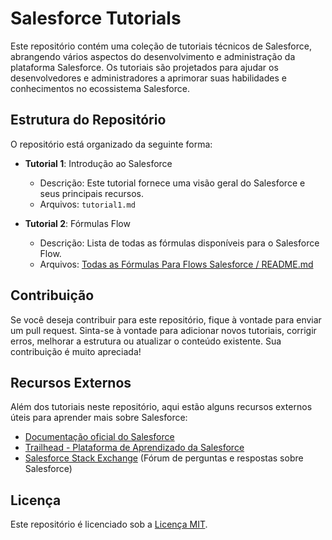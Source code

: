 # Salesforce Tutorials

Este repositório contém uma coleção de tutoriais técnicos de Salesforce, abrangendo vários aspectos do desenvolvimento e administração da plataforma Salesforce. Os tutoriais são projetados para ajudar os desenvolvedores e administradores a aprimorar suas habilidades e conhecimentos no ecossistema Salesforce.

## Estrutura do Repositório

O repositório está organizado da seguinte forma:

- **Tutorial 1**: Introdução ao Salesforce
  - Descrição: Este tutorial fornece uma visão geral do Salesforce e seus principais recursos.
  - Arquivos: `tutorial1.md`

- **Tutorial 2**: Fórmulas Flow
  - Descrição: Lista de todas as fórmulas disponíveis para o Salesforce Flow.
  - Arquivos: [Todas as Fórmulas Para Flows Salesforce / README.md]()

## Contribuição

Se você deseja contribuir para este repositório, fique à vontade para enviar um pull request. Sinta-se à vontade para adicionar novos tutoriais, corrigir erros, melhorar a estrutura ou atualizar o conteúdo existente. Sua contribuição é muito apreciada!

## Recursos Externos

Além dos tutoriais neste repositório, aqui estão alguns recursos externos úteis para aprender mais sobre Salesforce:

- [Documentação oficial do Salesforce](https://developer.salesforce.com/docs)
- [Trailhead - Plataforma de Aprendizado da Salesforce](https://trailhead.salesforce.com)
- [Salesforce Stack Exchange](https://salesforce.stackexchange.com) (Fórum de perguntas e respostas sobre Salesforce)

## Licença

Este repositório é licenciado sob a [Licença MIT](LICENSE).
